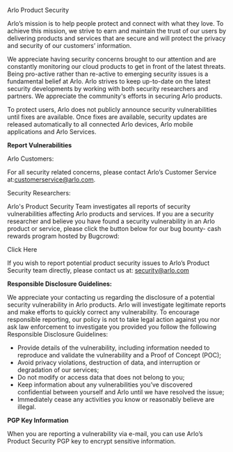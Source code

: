 Arlo Product Security

Arlo’s mission is to help people protect and connect with what they love. To achieve this mission, we strive to earn and maintain the trust of our users by delivering products and services that are secure and will protect the privacy and security of our customers’ information.

We appreciate having security concerns brought to our attention and are constantly monitoring our cloud products to get in front of the latest threats. Being pro-active rather than re-active to emerging security issues is a fundamental belief at Arlo. Arlo strives to keep up-to-date on the latest security developments by working with both security researchers and partners. We appreciate the community's efforts in securing Arlo products.

To protect users, Arlo does not publicly announce security vulnerabilities until fixes are available. Once fixes are available, security updates are released automatically to all connected Arlo devices, Arlo mobile applications and Arlo Services.

**Report Vulnerabilities**

Arlo Customers:

For all security related concerns, please contact Arlo’s Customer Service at:customerservice@arlo.com.

Security Researchers:

Arlo's Product Security Team investigates all reports of security vulnerabilities affecting Arlo products and services. If you are a security researcher and believe you have found a security vulnerability in an Arlo product or service, please click the button below for our bug bounty- cash rewards program hosted by Bugcrowd:

Click Here

  

If you wish to report potential product security issues to Arlo’s Product Security team directly, please contact us at: security@arlo.com

**Responsible Disclosure Guidelines:**

We appreciate your contacting us regarding the disclosure of a potential security vulnerability in Arlo products. Arlo will investigate legitimate reports and make efforts to quickly correct any vulnerability. To encourage responsible reporting, our policy is not to take legal action against you nor ask law enforcement to investigate you provided you follow the following Responsible Disclosure Guidelines:

*   Provide details of the vulnerability, including information needed to reproduce and validate the vulnerability and a Proof of Concept (POC);
*   Avoid privacy violations, destruction of data, and interruption or degradation of our services;
*   Do not modify or access data that does not belong to you;
*   Keep information about any vulnerabilities you’ve discovered confidential between yourself and Arlo until we have resolved the issue;
*   Immediately cease any activities you know or reasonably believe are illegal.

**PGP Key Information**

When you are reporting a vulnerability via e-mail, you can use Arlo’s Product Security PGP key to encrypt sensitive information.